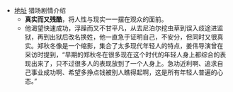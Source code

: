 

- [地址](http://www.tvmao.com/drama/KjEeMWg=/episode)
 猎场剧情介绍
    - **真实而又残酷**，将人性与现实一一摆在观众的面前。
    - 他渴望快速成功，浮躁而又不甘平凡，从去尼泊尔挖虫草到误入歧途进监狱，再到出狱后改名换姓，他一直急于证明自己，不安分，但同时又很真实。郑秋冬像是一个缩影，集合了太多现代年轻人的特点，姜伟导演曾在采访时提到，“早期的郑秋冬在很多现在这个时代的年轻人身上都综合的表现出来了，只不过很多人的表现放到了一个人身上。急功近利啊、追求自己事业成功啊、希望多挣点钱被别人瞧得起啊，这是所有年轻人普遍的心态。”